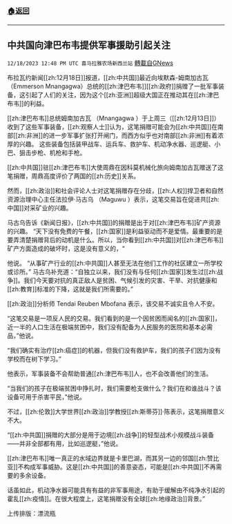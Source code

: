 ###  [:house:返回](README.md)
---


## 中共国向津巴布韦提供军事援助引起关注
`12/18/2023 12:48 PM UTC 喜马拉雅农场新西兰站` [轉載自GNews](https://gnews.org/articles/2124372)

布拉瓦约新闻[[zh:12月18日]]报道，[[zh:中共国]]最近向埃默森\-姆南加古瓦（Emmerson Mnangagwa）总统的[[zh:津巴布韦]][[zh:政府]]捐赠了一批军事装备，这引起了人们的关注，因为这个[[zh:亚洲]]超级大国正在推动其在[[zh:津巴布韦]]的利益。

[[zh:津巴布韦]]总统姆南加古瓦 （Mnangagwa ）于上周三（[[zh:12月13日]]）收到了这些军事装备，[[zh:观察人士]]认为，这笔捐赠可能会为[[zh:中共国]]在南部[[zh:非洲]]的进一步军事扩张打开闸门，而西方似乎也对南部[[zh:非洲]]有着浓厚的兴趣。 这些装备包括装甲战车、运兵车、救护车、机动净水器、巡逻艇、小巴、狙击步枪、机枪和手枪。

[[zh:中共国]]驻[[zh:津巴布韦]]大使周鼎在因科莫机械化旅向姆南加古瓦赠送了这笔捐赠，周鼎高度评价了两国的[[zh:历史]]关系。

然而，[[zh:政治]]和社会评论人士对这笔捐赠存在分歧，[[zh:人权]]捍卫者和自然资源治理中心主任法拉伊·马古乌 （Maguwu ）表示，这笔交易旨在促进共[[zh:中国]]对采矿业的兴趣。

 马古乌告诉《新闻日报》，[[zh:中共国]]的捐赠是出于对[[zh:津巴布韦]]矿产资源的兴趣。 “天下没有免费的午餐，[[zh:国家]]是利益驱动而不是爱情。最重要的是要弄清楚捐赠背后的动机是什么。所以，当你看到[[zh:中共国]]对[[zh:津巴布韦]]矿产方面造成的破坏时，这是没有意义的，“

他说。 “从事矿产行业的[[zh:中共国]]人甚至无法在他们工作的社区建立一所学校或诊所。” 马古乌补充道：“自独立以来，我们没有与任何[[zh:国家]]发生过[[zh:战争]]。我们今天要对抗的真正敌人是贫困、气候引发的灾害、干旱、对抗健康和[[zh:教育]]标准的下降，这就是我们所需要的。”

[[zh:政治]]分析师 Tendai Reuben Mbofana 表示，该交易不诚实且令人不安。

“这笔交易是一项反人民的交易。我们看到的是一个因贫困而闻名的[[zh:国家]]，近一半的人口生活在极端贫困中，我们没有配备为人民服务的医院和基本必需品，”他说。

“我们确实有治疗[[zh:癌症]]的机器，但我们没有救护车，我们的孩子们因为没有学校而在树下学习。”

他表示，军事装备不会帮助普通[[zh:津巴布韦]]人，也不会改善他们的生活。

“当我们的孩子在极端贫困中挣扎时，我们需要枪支做什么？我们在和谁战斗？该设备可用于杀害平民，”他说。

不过，[[zh:伦敦]]大学世界[[zh:政治]]学教授[[zh:斯蒂芬]]·陈表示，这笔捐赠意义不大。

“[[zh:中共国]]捐赠的大部分是用于边境[[zh:战争]]的轻型战术小规模战斗装备——并非全部都有用，比如巡逻艇，”他说。

[[zh:津巴布韦]]唯一真正的水域边界就是卡里巴湖，而其另一边的邻国[[zh:赞比亚]]不构成军事威胁。这是[[zh:中共国]]的善意姿态，可能是[[zh:中共国]]不再需要的多余设备。

话虽如此，机动净水器可能具有有益的非军事用途，有助于缓解由不纯净水引起的霍乱[[zh:疫情]]。在很大程度上，这笔捐赠没有全球[[zh:地缘政治]]背景。”

上传排版：漂流瓶


